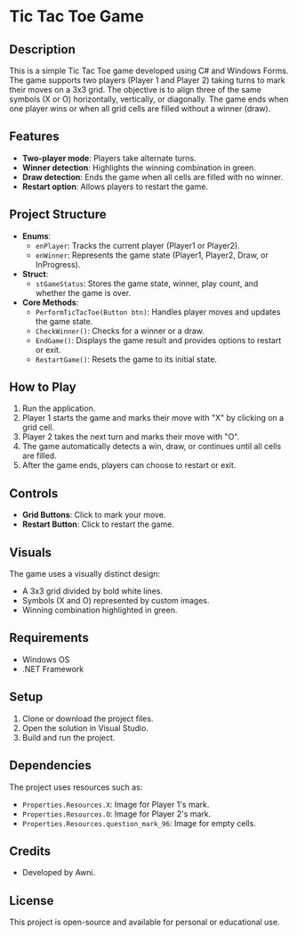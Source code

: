 # Tic Tac Toe Game

## Description
This is a simple Tic Tac Toe game developed using C# and Windows Forms. The game supports two players (Player 1 and Player 2) taking turns to mark their moves on a 3x3 grid. The objective is to align three of the same symbols (X or O) horizontally, vertically, or diagonally. The game ends when one player wins or when all grid cells are filled without a winner (draw).

## Features
- **Two-player mode**: Players take alternate turns.
- **Winner detection**: Highlights the winning combination in green.
- **Draw detection**: Ends the game when all cells are filled with no winner.
- **Restart option**: Allows players to restart the game.

## Project Structure
- **Enums**:
  - `enPlayer`: Tracks the current player (Player1 or Player2).
  - `enWinner`: Represents the game state (Player1, Player2, Draw, or InProgress).
- **Struct**:
  - `stGameStatus`: Stores the game state, winner, play count, and whether the game is over.
- **Core Methods**:
  - `PerformTicTacToe(Button btn)`: Handles player moves and updates the game state.
  - `CheckWinner()`: Checks for a winner or a draw.
  - `EndGame()`: Displays the game result and provides options to restart or exit.
  - `RestartGame()`: Resets the game to its initial state.

## How to Play
1. Run the application.
2. Player 1 starts the game and marks their move with "X" by clicking on a grid cell.
3. Player 2 takes the next turn and marks their move with "O".
4. The game automatically detects a win, draw, or continues until all cells are filled.
5. After the game ends, players can choose to restart or exit.

## Controls
- **Grid Buttons**: Click to mark your move.
- **Restart Button**: Click to restart the game.

## Visuals
The game uses a visually distinct design:
- A 3x3 grid divided by bold white lines.
- Symbols (X and O) represented by custom images.
- Winning combination highlighted in green.

## Requirements
- Windows OS
- .NET Framework

## Setup
1. Clone or download the project files.
2. Open the solution in Visual Studio.
3. Build and run the project.

## Dependencies
The project uses resources such as:
- `Properties.Resources.X`: Image for Player 1's mark.
- `Properties.Resources.O`: Image for Player 2's mark.
- `Properties.Resources.question_mark_96`: Image for empty cells.

## Credits
- Developed by Awni.

## License
This project is open-source and available for personal or educational use.


